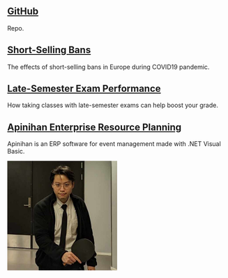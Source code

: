 ## [GitHub](https://github.com/meeteetp)
Repo.

## [Short-Selling Bans](https://www.dropbox.com/scl/fi/rrwcq7uwyh2g0pi610jyv/ssb.pdf?rlkey=4j8tj0tgua1mqru91k5689xcl&st=w5x8foio&dl=0)
The effects of short-selling bans in Europe during COVID19 pandemic.

## [Late-Semester Exam Performance](https://meeteetp.shinyapps.io/lsep/)
How taking classes with late-semester exams can help boost your grade.

## [Apinihan Enterprise Resource Planning](https://github.com/meeteetp/Apinihan)
Apinihan is an ERP software for event management made with .NET Visual Basic.

<img src="me.jpeg" alt="tanawat" width="50%">

